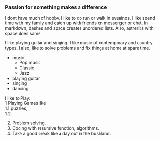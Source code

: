 ### Passion for something makes a difference
I dont have much of hobby. I like to go run or walk in evenings. I like spend time with my family and catch up with friends on messenger or chat.
In markdown, dashes and space creates unordered lists. Also, astreriks with space does same.

I like playing guitar and singing. I like music of contemporary and country types. I also, like to solve problems and fix things at home at spare time.
- music
  * Pop music
  * Classic
  * Jazz
- playing guitar
- singing
- dancing

I like to Play:  
1 Playing Games like   
  1.1 puzzles,  
  1.2.
  
2. Problem solving. 
3. Coding with resursive function, algorithms.    
4. Take a good break like a day out in the bushland.  
